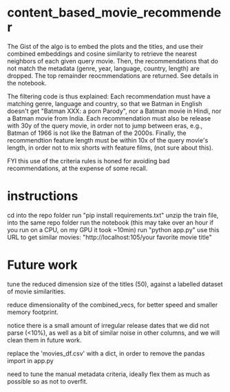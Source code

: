 # content_based_movie_recommender
The Gist of the algo is to embed the plots and the titles, and use their combined embeddings and cosine similarity to retrieve the nearest neighbors of each given query movie. Then, the recommendations that do not match the metadata (genre, year, language, country, length) are dropped. The top remainder reocmmendations are returned. See details in the notebook.

The filtering code is thus explained: 
Each recommendation must have a matching genre, language and country, so that we Batman in English doesn't
    get "Batman XXX: a porn Parody", nor a Batman movie in Hindi, nor a Batman movie from India. 
    Each recommendation must also be release with 30y of the query movie,
    in order not to jump between eras, e.g., Batman of 1966 is not like the Batman of the 2000s.
    Finally, the recommendtion feature length must be within 10x of the query movie's length, in order not to mix shorts with feature films, (not sure about this).    
    
FYI this use of the criteria rules is honed for avoiding bad recommendations, at the expense of some recall. 

# instructions
cd into the repo folder
run "pip install requirements.txt"
unzip the train file, into the same repo folder
run the notebook (this may take over an hour if you run on a CPU, on my GPU it took ~10min)
run "python app.py"
use this URL to get similar movies: "http://localhost:105/your favorite movie title"

# Future work
tune the reduced dimension size of the titles (50), against a labelled dataset of movie similarities.

reduce dimensionality of the combined_vecs, for better speed and smaller memory footprint.

notice there is a small amount of irregular release dates that we did not parse (<10%), as well as a bit of similar noise in other columns, and we will clean them in future work.

replace the 'movies_df.csv' with a dict, in order to remove the pandas import in app.py

need to tune the manual metadata criteria, ideally flex them as much as possible so as not to overfit.
